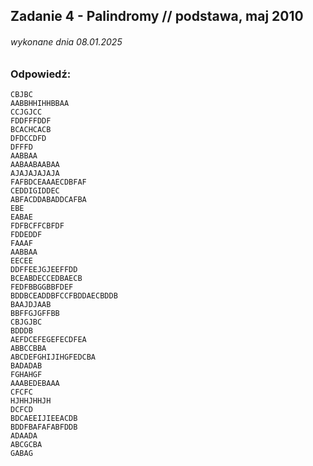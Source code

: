 ## Zadanie 4 - Palindromy // podstawa, maj 2010
###### wykonane dnia 08.01.2025

### Odpowiedź:
```
CBJBC
AABBHHIHHBBAA
CCJGJCC
FDDFFFDDF
BCACHCACB
DFDCCDFD
DFFFD
AABBAA
AABAABAABAA
AJAJAJAJAJA
FAFBDCEAAAECDBFAF
CEDDIGIDDEC
ABFACDDABADDCAFBA
EBE
EABAE
FDFBCFFCBFDF
FDDEDDF
FAAAF
AABBAA
EECEE
DDFFEEJGJEEFFDD
BCEABDECCEDBAECB
FEDFBBGGBBFDEF
BDDBCEADDBFCCFBDDAECBDDB
BAAJDJAAB
BBFFGJGFFBB
CBJGJBC
BDDDB
AEFDCEFEGEFECDFEA
ABBCCBBA
ABCDEFGHIJIHGFEDCBA
BADADAB
FGHAHGF
AAABEDEBAAA
CFCFC
HJHHJHHJH
DCFCD
BDCAEEIJIEEACDB
BDDFBAFAFABFDDB
ADAADA
ABCGCBA
GABAG
```